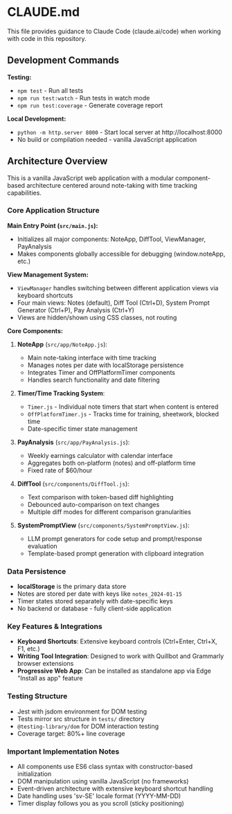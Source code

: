 # CLAUDE.md

This file provides guidance to Claude Code (claude.ai/code) when working with code in this repository.

## Development Commands

**Testing:**
- `npm test` - Run all tests
- `npm run test:watch` - Run tests in watch mode
- `npm run test:coverage` - Generate coverage report

**Local Development:**
- `python -m http.server 8000` - Start local server at http://localhost:8000
- No build or compilation needed - vanilla JavaScript application

## Architecture Overview

This is a vanilla JavaScript web application with a modular component-based architecture centered around note-taking with time tracking capabilities.

### Core Application Structure

**Main Entry Point (`src/main.js`):**
- Initializes all major components: NoteApp, DiffTool, ViewManager, PayAnalysis
- Makes components globally accessible for debugging (window.noteApp, etc.)

**View Management System:**
- `ViewManager` handles switching between different application views via keyboard shortcuts
- Four main views: Notes (default), Diff Tool (Ctrl+D), System Prompt Generator (Ctrl+P), Pay Analysis (Ctrl+Y)
- Views are hidden/shown using CSS classes, not routing

**Core Components:**

1. **NoteApp** (`src/app/NoteApp.js`):
   - Main note-taking interface with time tracking
   - Manages notes per date with localStorage persistence
   - Integrates Timer and OffPlatformTimer components
   - Handles search functionality and date filtering

2. **Timer/Time Tracking System**:
   - `Timer.js` - Individual note timers that start when content is entered
   - `OffPlatformTimer.js` - Tracks time for training, sheetwork, blocked time
   - Date-specific timer state management

3. **PayAnalysis** (`src/app/PayAnalysis.js`):
   - Weekly earnings calculator with calendar interface
   - Aggregates both on-platform (notes) and off-platform time
   - Fixed rate of $60/hour

4. **DiffTool** (`src/components/DiffTool.js`):
   - Text comparison with token-based diff highlighting
   - Debounced auto-comparison on text changes
   - Multiple diff modes for different comparison granularities

5. **SystemPromptView** (`src/components/SystemPromptView.js`):
   - LLM prompt generators for code setup and prompt/response evaluation
   - Template-based prompt generation with clipboard integration

### Data Persistence

- **localStorage** is the primary data store
- Notes are stored per date with keys like `notes_2024-01-15`
- Timer states stored separately with date-specific keys
- No backend or database - fully client-side application

### Key Features & Integrations

- **Keyboard Shortcuts**: Extensive keyboard controls (Ctrl+Enter, Ctrl+X, F1, etc.)
- **Writing Tool Integration**: Designed to work with Quillbot and Grammarly browser extensions
- **Progressive Web App**: Can be installed as standalone app via Edge "Install as app" feature

### Testing Structure

- Jest with jsdom environment for DOM testing
- Tests mirror src structure in `tests/` directory
- `@testing-library/dom` for DOM interaction testing
- Coverage target: 80%+ line coverage

### Important Implementation Notes

- All components use ES6 class syntax with constructor-based initialization
- DOM manipulation using vanilla JavaScript (no frameworks)
- Event-driven architecture with extensive keyboard shortcut handling
- Date handling uses 'sv-SE' locale format (YYYY-MM-DD)
- Timer display follows you as you scroll (sticky positioning)